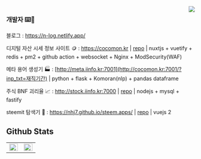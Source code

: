<div align="right">
<img src="https://komarev.com/ghpvc/?username=nhj7&style=flat-square" align="right" />
</div>  


### 개발자 ⌨️🤔

블로그 : https://n-log.netlify.app/

디지털 자산 시세 정보 사이트 🪙 : https://cocomon.kr | [repo](https://github.com/nhj7/cocomon_fe) | nuxtjs + vuetify + redis + pm2 + github action + websocket + Nginx + ModSecurity(WAF)

메타 용어 생성기 🏭 : [http://meta.iinfo.kr:7001](http://cocomon.kr:7001/?inp_txt=재직기간) | python + flask + Komoran(nlp) + pandas dataframe

주식 BNF 괴리율 📈 : http://stock.iinfo.kr:7000 | [repo](https://github.com/nhj7/nysdaq) | nodejs + mysql + fastify

steemit 탐색기 👬 : https://nhj7.github.io/steem.apps/ | [repo](https://github.com/nhj7/nhj7.github.io/tree/master/steem.apps) | vuejs 2

## Github Stats  
<table><tr><td valign="top" width="50%">

<img src="https://github-readme-stats.vercel.app/api?username=nhj7&show_icons=true&count_private=true&hide_border=true" align="left" style="width: 100%" />

</td><td valign="top" width="50%">

<img src="https://github-readme-stats.vercel.app/api/top-langs/?username=nhj7&hide_border=true&layout=compact&hide=css,html,tsql,Logos,Shell,Batchfile,SCSS,Aspectj,TypeScript,PHP&langs_count=8" align="left" style="width: 100%" />

</td></tr></table>  

<br/>

<!-- [![HitCount](http://hits.dwyl.com/nhj7/nhj7.svg)](http://hits.dwyl.com/nhj7/nhj7) -->

<!--
**nhj7/nhj7** is a ✨ _special_ ✨ repository because its `README.md` (this file) appears on your GitHub profile.

Here are some ideas to get you started:

- 🔭 I’m currently working on ...
- 🌱 I’m currently learning ...
- 👯 I’m looking to collaborate on ...
- 🤔 I’m looking for help with ...
- 💬 Ask me about ...
- 📫 How to reach me: ...
- 😄 Pronouns: ...
- ⚡ Fun fact: ...
-->

